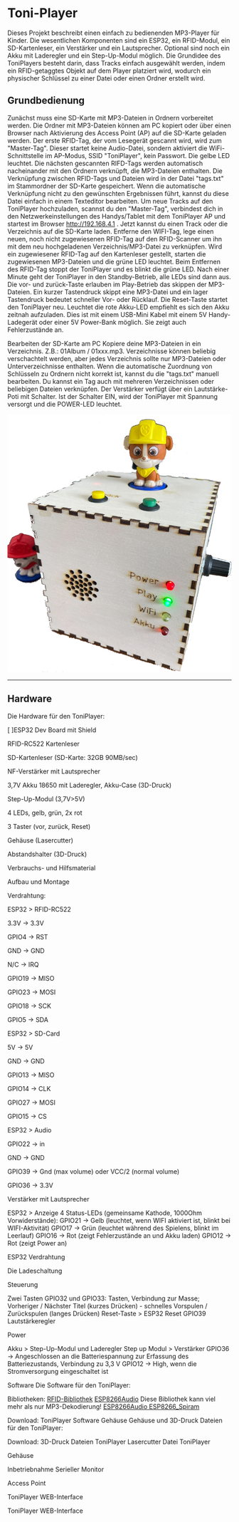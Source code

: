 # Toni-Player

Dieses Projekt beschreibt einen einfach zu bedienenden MP3-Player für Kinder. Die wesentlichen Komponenten sind ein ESP32, ein RFID-Modul, ein SD-Kartenleser, ein Verstärker und ein Lautsprecher. Optional sind noch ein Akku mit Laderegler und ein Step-Up-Modul möglich. Die Grundidee des ToniPlayers besteht darin, dass Tracks einfach ausgewählt werden, indem ein RFID-getaggtes Objekt auf dem Player platziert wird, wodurch ein physischer Schlüssel zu einer Datei oder einen Ordner erstellt wird.

## Grundbedienung
Zunächst muss eine SD-Karte mit MP3-Dateien in Ordnern vorbereitet werden. Die Ordner mit MP3-Dateien können am PC kopiert oder über einen Browser nach Aktivierung des Access Point (AP) auf die SD-Karte geladen werden. Der erste RFID-Tag, der vom Lesegerät gescannt wird, wird zum "Master-Tag". Dieser startet keine Audio-Datei, sondern aktiviert die WiFi-Schnittstelle im AP-Modus, SSID "ToniPlayer", kein Passwort. Die gelbe LED leuchtet. Die nächsten gescannten RIFD-Tags werden automatisch nacheinander mit den Ordnern verknüpft, die MP3-Dateien enthalten. Die Verknüpfung zwischen RFID-Tags und Dateien wird in der Datei "tags.txt" im Stammordner der SD-Karte gespeichert. Wenn die automatische Verknüpfung nicht zu den gewünschten Ergebnissen führt, kannst du diese Datei einfach in einem Texteditor bearbeiten. Um neue Tracks auf den ToniPlayer hochzuladen, scannst du den "Master-Tag", verbindest dich in den Netzwerkeinstellungen des Handys/Tablet mit dem ToniPlayer AP und startest im Browser http://192.168.4.1 . Jetzt kannst du einen Track oder die Verzeichnis auf die SD-Karte laden. Entferne den WIFI-Tag, lege einen neuen, noch nicht zugewiesenen RFID-Tag auf den RFID-Scanner um ihn mit dem neu hochgeladenen Verzeichnis/MP3-Datei zu verknüpfen. Wird ein zugewiesener RFID-Tag auf den Kartenleser gestellt, starten die zugewiesenen MP3-Dateien und die grüne LED leuchtet. Beim Entfernen des RFID-Tag stoppt der ToniPlayer und es blinkt die grüne LED. Nach einer Minute geht der ToniPlayer in den Standby-Betrieb, alle LEDs sind dann aus. Die vor- und zurück-Taste erlauben im Play-Betrieb das skippen der MP3-Dateien. Ein kurzer Tastendruck skippt eine MP3-Datei und ein lager Tastendruck bedeutet schneller Vor- oder Rücklauf. Die Reset-Taste startet den ToniPlayer neu. Leuchtet die rote Akku-LED empfiehlt es sich den Akku zeitnah aufzuladen. Dies ist mit einem USB-Mini Kabel mit einem 5V Handy-Ladegerät oder einer 5V Power-Bank möglich. Sie zeigt auch Fehlerzustände an.

Bearbeiten der SD-Karte am PC
Kopiere deine MP3-Dateien in ein Verzeichnis. Z.B.: 01Album / 01xxx.mp3. Verzeichnisse können beliebig verschachtelt werden, aber jedes Verzeichnis sollte nur MP3-Dateien oder Unterverzeichnisse enthalten. Wenn die automatische Zuordnung von Schlüsseln zu Ordnern nicht korrekt ist, kannst du die "tags.txt" manuell bearbeiten. Du kannst ein Tag auch mit mehreren Verzeichnissen oder beliebigen Dateien verknüpfen. Der Verstärker verfügt über ein Lautstärke-Poti mit Schalter. Ist der Schalter EIN, wird der ToniPlayer mit Spannung versorgt und die POWER-LED leuchtet.



![Der ToniPlayer](https://github.com/frankyhub/Toni-Player/blob/main/pic/ToniPlayer.png)


---

## Hardware
Die Hardware für den ToniPlayer:

[ ]ESP32 Dev Board mit Shield

RFID-RC522 Kartenleser

SD-Kartenleser (SD-Karte: 32GB 90MB/sec)

NF-Verstärker mit Lautsprecher

3,7V Akku 18650 mit Laderegler, Akku-Case (3D-Druck)

Step-Up-Modul (3,7V>5V)

4 LEDs, gelb, grün, 2x rot

3 Taster (vor, zurück, Reset)

Gehäuse (Lasercutter)

Abstandshalter (3D-Druck)

Verbrauchs- und Hilfsmaterial

Aufbau und Montage


Verdrahtung:

ESP32 > RFID-RC522

3.3V -> 3.3V

GPIO4 -> RST

GND -> GND

N/C -> IRQ

GPIO19 -> MISO

GPIO23 -> MOSI

GPIO18 -> SCK

GPIO5 -> SDA


ESP32 > SD-Card

5V -> 5V

GND -> GND

GPIO13 -> MISO

GPIO14 -> CLK

GPIO27 -> MOSI

GPIO15 -> CS



ESP32 > Audio

GPIO22 -> in

GND -> GND

GPIO39 -> Gnd (max volume) oder VCC/2 (normal volume)

GPIO36 -> 3.3V

Verstärker mit Lautsprecher


ESP32 > Anzeige
4 Status-LEDs (gemeinsame Kathode, 1000Ohm Vorwiderstände):
GPIO21 -> Gelb (leuchtet, wenn WIFI aktiviert ist, blinkt bei WIFI-Aktivität)
GPIO17 -> Grün (leuchtet während des Spielens, blinkt im Leerlauf)
GPIO16 -> Rot (zeigt Fehlerzustände an und Akku laden)
GPIO12 -> Rot (zeigt Power an)


ESP32 Verdrahtung



Die Ladeschaltung



Steuerung

Zwei Tasten
GPIO32 und GPIO33: Tasten, Verbindung zur Masse; Vorheriger / Nächster Titel (kurzes Drücken) - schnelles Vorspulen / Zurückspulen (langes Drücken)
Reset-Taste > ESP32 Reset
GPIO39 Lautstärkeregler


Power

Akku > Step-Up-Modul und Laderegler
Step up Modul > Verstärker
GPIO36 -> Angeschlossen an die Batteriespannung zur Erfassung des Batteriezustands, Verbindung zu 3,3 V
GPIO12 -> High, wenn die Stromversorgung eingeschaltet ist


Software
Die Software für den ToniPlayer:

Bibliotheken:
[RFID-Bibliothek](https://github.com/miguelbalboa/rfid)
[ESP8266Audio](https://github.com/earlephilhower/ESP8266Audio) Diese Bibliothek kann viel mehr als nur MP3-Dekodierung!
[ESP8266Audio ESP8266_Spiram](https://github.com/Gianbacchio/ESP8266_Spiram)

Download:
ToniPlayer Software
Gehäuse
Gehäuse und 3D-Druck Dateien für den ToniPlayer:

Download:
3D-Druck Dateien ToniPlayer
Lasercutter Datei ToniPlayer


Gehäuse






Inbetriebnahme
Serieller Monitor




Access Point




ToniPlayer WEB-Interface




ToniPlayer WEB-Interface



